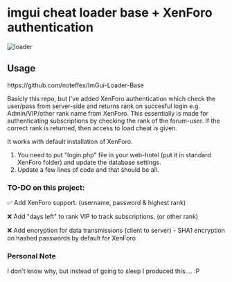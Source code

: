 <h1>imgui cheat loader base + XenForo authentication</h1>

![loader](https://user-images.githubusercontent.com/129604052/235508142-7f9b58fa-b658-49a6-814a-5723b1c752c1.PNG)

<h2>Usage</h2>
https://github.com/noteffex/ImGui-Loader-Base

Basicly this repo, but I've added XenForo authentication which check the user/pass from server-side and returns rank on succesful login e.g. Admin/VIP/other rank name from XenForo. This essentially is made for authenticating subscriptions by checking the rank of the forum-user. If the correct rank is returned, then access to load cheat is given.

It works with default installation of XenForo.

1. You need to put "login.php" file in your web-hotel (put it in standard XenForo folder) and update the database settings. 
2. Update a few lines of code and that should be all.

<h3>TO-DO on this project:</h3>
✅ Add XenForo support. (username, password & highest rank)


❌ Add "days left" to rank VIP to track subscriptions. (or other rank)

❌ Add encryption for data transmissions (client to server) - SHA1 encryption on hashed passwords by default for XenForo


<h3>Personal Note</h3>

I don't know why, but instead of going to sleep I produced this.... :P
